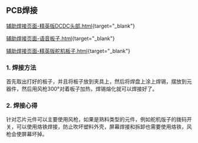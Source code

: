 ## PCB焊接

[辅助焊接页面-精英版DCDC头部.html](/PCB_EB-Elite_CT1_1_2024-10-5.html){target="_blank"}

[辅助焊接页面-语音板子.html](/PCB_EB-Elite_TF1_2024-10-5.html){target="_blank"}

[辅助焊接页面-精英版舵机板子.html](/PCB_EB-Elite_DR1_2024-10-5.html){target="_blank"}

### 1. 焊接方法

首先取出打好的板子，并且将板子放到夹具上，然后将焊盘上涂上焊锡，摆放到元器件，然后用风枪300°对着板子加热，焊锡熔化就可以焊接好了。

### 2. 焊接心得

针对芯片元件可以主要使用风枪，如果是熟料类型的元件，例如舵机版子的拨码开关，可以使用烙铁焊接，防止吹坏塑料外壳，屏幕焊接和拆卸也需要使用烙铁，风枪会使屏幕坏掉。
